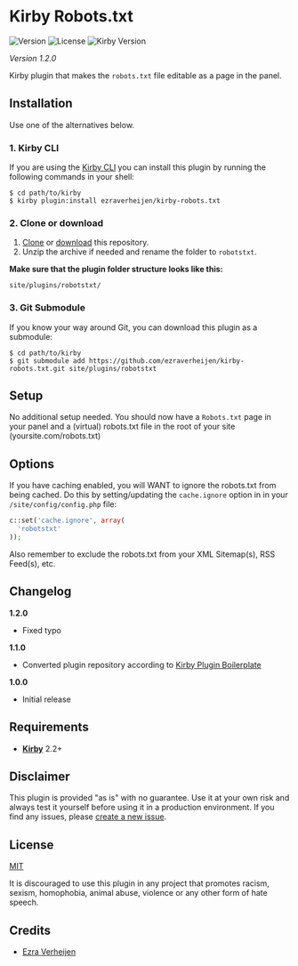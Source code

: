 # Kirby Robots.txt

![Version](https://img.shields.io/badge/version-1.2.0-green.svg) ![License](https://img.shields.io/badge/license-MIT-green.svg) ![Kirby Version](https://img.shields.io/badge/Kirby-2.2%2B-red.svg)

*Version 1.2.0*

Kirby plugin that makes the `robots.txt` file editable as a page in the panel.

## Installation

Use one of the alternatives below.

### 1. Kirby CLI

If you are using the [Kirby CLI](https://github.com/getkirby/cli) you can install this plugin by running the following commands in your shell:

```
$ cd path/to/kirby
$ kirby plugin:install ezraverheijen/kirby-robots.txt
```

### 2. Clone or download

1. [Clone](https://github.com/ezraverheijen/kirby-robots.txt.git) or [download](https://github.com/ezraverheijen/kirby-robots.txt/archive/master.zip) this repository.
2. Unzip the archive if needed and rename the folder to `robotstxt`.

**Make sure that the plugin folder structure looks like this:**

```
site/plugins/robotstxt/
```

### 3. Git Submodule

If you know your way around Git, you can download this plugin as a submodule:

```
$ cd path/to/kirby
$ git submodule add https://github.com/ezraverheijen/kirby-robots.txt.git site/plugins/robotstxt
```

## Setup

No additional setup needed.
You should now have a `Robots.txt` page in your panel and a (virtual) robots.txt file in the root of your site (yoursite.com/robots.txt)

## Options

If you have caching enabled, you will WANT to ignore the robots.txt from being cached.
Do this by setting/updating the `cache.ignore` option in in your `/site/config/config.php` file:

```php
c::set('cache.ignore', array(
  'robotstxt'
));
```

Also remember to exclude the robots.txt from your XML Sitemap(s), RSS Feed(s), etc.

## Changelog

**1.2.0**

- Fixed typo

**1.1.0**

- Converted plugin repository according to [Kirby Plugin Boilerplate](https://github.com/jenstornell/kirby-boiler-plugin)

**1.0.0**

- Initial release

## Requirements

- [**Kirby**](https://getkirby.com/) 2.2+

## Disclaimer

This plugin is provided "as is" with no guarantee. Use it at your own risk and always test it yourself before using it in a production environment. If you find any issues, please [create a new issue](https://github.com/ezraverheijen/kirby-robots.txt/issues/new).

## License

[MIT](https://opensource.org/licenses/MIT)

It is discouraged to use this plugin in any project that promotes racism, sexism, homophobia, animal abuse, violence or any other form of hate speech.

## Credits

- [Ezra Verheijen](https://github.com/ezraverheijen)